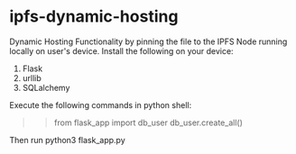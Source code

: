 # ipfs-dynamic-hosting
Dynamic Hosting Functionality by pinning the file to the IPFS Node running locally on user's device.
Install the following on your device:
1. Flask
2. urllib
3. SQLalchemy

Execute the following commands in python shell:

>> from flask_app import db_user
>> db_user.create_all()

Then run python3 flask_app.py
